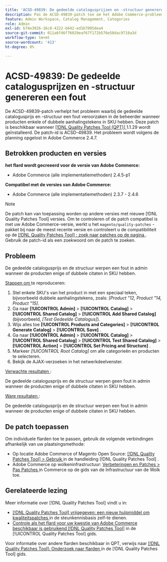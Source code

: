 ```yaml
---
title: 'ACSD-49839: De gedeelde catalogusprijzen en -structuur genereren een fout'
description: Pas de ACSD-49839-patch toe om het Adobe Commerce-probleem op te lossen waarbij de prijs en structuur van de gedeelde catalogus een fout in de beheerder veroorzaken wanneer producten enkele of dubbele aanhalingstekens in SKU hebben.
feature: Admin Workspace, Catalog Management, Categories
role: Admin
exl-id: b74e3926-16c8-4222-b642-ed1b7095dea4
source-git-commit: 011a6f46f76029eaf67f172b576e58dac9710a3d
workflow-type: tm+mt
source-wordcount: '413'
ht-degree: 0%

---
```


# ACSD-49839: De gedeelde catalogusprijzen en -structuur genereren een fout

De ACSD-49839-patch verhelpt het probleem waarbij de gedeelde catalogusprijs en -structuur een fout veroorzaken in de beheerder wanneer producten enkele of dubbele aanhalingstekens in SKU hebben. Deze patch is beschikbaar wanneer [[!DNL Quality Patches Tool (QPT)] ](https://experienceleague.adobe.com/nl/docs/commerce-operations/tools/quality-patches-tool/quality-patches-tool-to-self-serve-quality-patches) 1.1.29 wordt geïnstalleerd. De patch-id is ACSD-49839. Het probleem wordt volgens de planning opgelost in Adobe Commerce 2.4.7.

## Betrokken producten en versies

**het flard wordt gecreeerd voor de versie van Adobe Commerce:**

* Adobe Commerce (alle implementatiemethoden) 2.4.5-p1

**Compatibel met de versies van Adobe Commerce:**

* Adobe Commerce (alle implementatiemethoden) 2.3.7 - 2.4.6

>[!NOTE]
>
>De patch kan van toepassing worden op andere versies met nieuwe [!DNL Quality Patches Tool] versies. Om te controleren of de patch compatibel is met uw Adobe Commerce-versie, werkt u het `magento/quality-patches` -pakket bij naar de meest recente versie en controleert u de compatibiliteit op de [[!DNL Quality Patches Tool] : zoek naar patches op de pagina ](https://experienceleague.adobe.com/tools/commerce-quality-patches/index.html?lang=nl-NL) . Gebruik de patch-id als een zoekwoord om de patch te zoeken.

## Probleem

De gedeelde catalogusprijs en de structuur werpen een fout in admin wanneer de producten enige of dubbele citaten in SKU hebben.

<u> Stappen om </u> te reproduceren:

1. Stel enkele SKU&#39;s van het product in met een speciaal teken, bijvoorbeeld dubbele aanhalingstekens, zoals:
   *[Product &quot;12, Product &quot;14, Product &quot;15]*.
1. Ga naar **[!UICONTROL Admin]** > **[!UICONTROL Catalog]** > **[!UICONTROL Shared Catalog]** > **[!UICONTROL Add Shared Catalog]** (bijvoorbeeld, *[Test Gedeelde Catalogus]*).
1. Wijs alles toe **[!UICONTROL Products and Categories]** > **[!UICONTROL Generate Catalog]** > **[!UICONTROL Save]** .
1. Ga naar **[!UICONTROL Admin]** > **[!UICONTROL Catalog]** > **[!UICONTROL Shared Catalog]** > **[!UICONTROL Test Shared Catalog]** > **[!UICONTROL Action]** > **[!UICONTROL Set Pricing and Structure]** .
1. Markeer *[!UICONTROL Root Catalog]* om alle categorieën en producten te selecteren.
1. Bekijk de AJAX-verzoeken in het netwerkdeelvenster.

<u> Verwachte resultaten </u>:

De gedeelde catalogusprijs en de structuur werpen geen fout in admin wanneer de producten enige of dubbele citaten in SKU hebben.

<u> Ware resultaten </u>:

De gedeelde catalogusprijs en de structuur werpen een fout in admin wanneer de producten enige of dubbele citaten in SKU hebben.

## De patch toepassen

Om individuele flarden toe te passen, gebruik de volgende verbindingen afhankelijk van uw plaatsingsmethode:

* Op locatie Adobe Commerce of Magento Open Source: [[!DNL Quality Patches Tool] > Gebruik ](/help/tools/quality-patches-tool/usage.md) in de handleiding [!DNL Quality Patches Tool] .
* Adobe Commerce op wolkeninfrastructuur: [ Verbeteringen en Patches > Pas Patches ](https://experienceleague.adobe.com/docs/commerce-cloud-service/user-guide/develop/upgrade/apply-patches.html?lang=nl-NL) in Commerce op de gids van de Infrastructuur van de Wolk toe.

## Gerelateerde lezing

Meer informatie over [!DNL Quality Patches Tool] vindt u in:

* [[!DNL Quality Patches Tool]  vrijgegeven: een nieuw hulpmiddel om kwaliteitspatches ](https://experienceleague.adobe.com/nl/docs/commerce-operations/tools/quality-patches-tool/quality-patches-tool-to-self-serve-quality-patches) in de steunkennisbasis zelf-te dienen.
* [ Controle als het flard voor uw kwestie van Adobe Commerce beschikbaar is gebruikend  [!DNL Quality Patches Tool]](/help/tools/quality-patches-tool/patches-available-in-qpt/check-patch-for-magento-issue-with-magento-quality-patches.md) in de [!UICONTROL Quality Patches Tool] gids.


Voor informatie over andere flarden beschikbaar in QPT, verwijs naar [[!DNL Quality Patches Tool]: Onderzoek naar flarden ](https://experienceleague.adobe.com/tools/commerce-quality-patches/index.html?lang=nl-NL) in de [!DNL Quality Patches Tool] gids.
